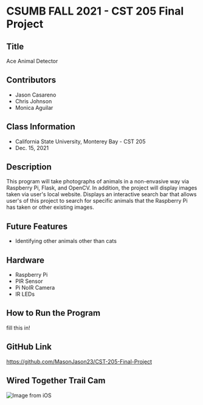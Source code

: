 # CSUMB FALL 2021 - CST 205 Final Project

## Title
Ace Animal Detector

## Contributors
- Jason Casareno
- Chris Johnson
- Monica Aguilar

## Class Information
- California State University, Monterey Bay - CST 205
- Dec. 15, 2021

## Description
This program will take photographs of animals in a non-envasive way via Raspberry Pi, Flask, and OpenCV. In addition, the project will display images taken via user's local website. Displays an interactive search bar that allows user's of this project to search for specific animals that the Raspberry Pi has taken or other existing images.

## Future Features
- Identifying other animals other than cats

## Hardware
- Raspberry Pi
- PIR Sensor
- Pi NoIR Camera
- IR LEDs

## How to Run the Program
fill this in!

## GitHub Link
https://github.com/MasonJason23/CST-205-Final-Project
## Wired Together Trail Cam
![Image from iOS](https://user-images.githubusercontent.com/28279809/146267384-18ee6600-933e-46d9-96ea-27b9c661c4e1.jpg)
